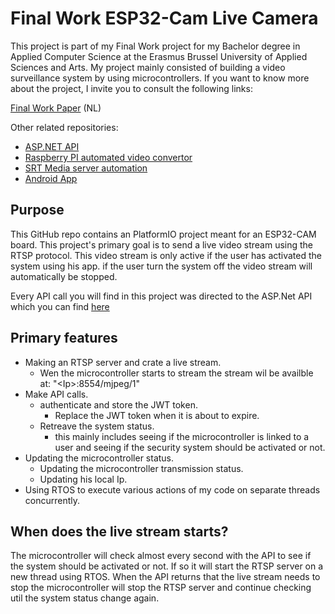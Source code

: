 # Final Work ESP32-Cam Live Camera
This project is part of my Final Work project for my Bachelor degree in Applied Computer Science at the Erasmus Brussel University of Applied Sciences and Arts.
My project mainly consisted of building a video surveillance system by using microcontrollers.
If you want to know more about the project, I invite you to consult the following links:

[Final Work Paper](https://github.com/JonathanDeWit/FinalWorkESP32CamLiveCamera/blob/master/FinalWorkPaper.pdf) (NL)

Other related repositories:
* [ASP.NET API](https://github.com/JonathanDeWit/FinalWorkApi)
* [Raspberry PI automated video convertor](https://github.com/JonathanDeWit/FinalWorkRaspberryPiConvertor)
* [SRT Media server automation](https://github.com/JonathanDeWit/FinalWorkSrtServer)
* [Android App](https://github.com/JonathanDeWit/FinalWorkAndroidApp)

 ## Purpose
This GitHub repo contains an PlatformIO project meant for an ESP32-CAM board.
This project's primary goal is to send a live video stream using the RTSP protocol. This video stream is only active if the user has activated the system using his app. if the user turn the system off the video stream will automatically be stopped.

Every API call you will find in this project was directed to the ASP.Net API which you can find [here](https://github.com/JonathanDeWit/FinalWorkApi)


 ## Primary features
 - Making an RTSP server and crate a live stream.
   - Wen the microcontroller starts to stream the stream wil be availble at: "\<Ip>:8554/mjpeg/1"
 - Make API calls.
   - authenticate and store the JWT token.
     - Replace the JWT token when it is about to expire.
   - Retreave the system status.
     - this mainly includes seeing if the microcontroller is linked to a user and seeing if the security system should be activated or not.
 - Updating the microcontroller status.
     - Updating the microcontroller transmission status.
     - Updating his local Ip.
 - Using RTOS to execute various actions of my code on separate threads concurrently.

 
 ## When does the live stream starts?
The microcontroller will check almost every second with the API to see if the system should be activated or not. If so it will start the RTSP server on a new thread using RTOS. 
When the API returns that the live stream needs to stop the microcontroller will stop the RTSP server and continue checking util the system status change again.

 
